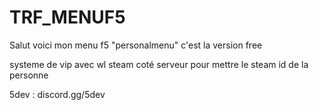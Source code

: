 # TRF_MENUF5

Salut voici mon menu f5 "personalmenu" c'est la version free

systeme de vip avec wl steam coté serveur pour mettre le steam id de la personne

5dev : discord.gg/5dev
